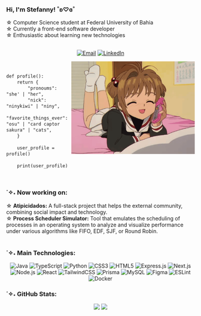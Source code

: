 ### Hi, I'm Stefanny! ˚ʚ♡ɞ˚
 ☆ Computer Science student at Federal University of Bahia </br>
 ☆ Currently a front-end software developer </br>
 ☆ Enthusiastic about learning new technologies </br>
</br>

<p align="center">
  <a href="mailto:stefannypdao@gmail.com" target="_blank"><img src="https://img.shields.io/badge/-EMAIL-b19cd9?style=for-the-badge&logo=gmail&logoColor=white" alt="Email" /></a>
  <a href="https://www.linkedin.com/in/sefannypdao/" target="_blank"><img src="https://img.shields.io/badge/-LINKEDIN-b19cd9?style=for-the-badge&logo=linkedin&logoColor=white" alt="LinkedIn" /></a>
</p>

<img src="https://github.com/ninykiwi/ninykiwi/blob/main/images/Google%20Images.gif?raw=true" alt="sakura kinomoto" align='right'  width="330px"/>
</br>

```tsx
def profile():
    return {
        "pronoums": "she' | "her",
        "nick": "ninykiwi" | "niny",
        "favorite_things_ever": "osu" | "card captor sakura" | "cats",
    }

    user_profile = profile()

    print(user_profile)

```
</br>

### ˙✧˖ Now working on:
 ☆ **Atipicidados:** A full-stack project that helps the external community, combining social impact and technology. </br>
 ☆ **Process Scheduler Simulator:** Tool that emulates the scheduling of processes in an operating system to analyze and visualize performance under various algorithms like FIFO, EDF, SJF, or Round Robin. </br>
 </br>
 
### ˙✧˖ Main Technologies:
<p align=center>
<img src="https://img.shields.io/badge/java-%23b19cd9.svg?style=for-the-badge&logo=openjdk&logoColor=ffffff&labelColor=b19cd9" alt="Java" />
<img src="https://img.shields.io/badge/typescript-%23b19cd9.svg?style=for-the-badge&logo=typescript&logoColor=ffffff&labelColor=b19cd9" alt="TypeScript" />
<img src="https://img.shields.io/badge/python-%23b19cd9.svg?style=for-the-badge&logo=python&logoColor=ffffff&labelColor=b19cd9" alt="Python" />
<img src="https://img.shields.io/badge/css3-%23b19cd9.svg?style=for-the-badge&logo=css3&logoColor=ffffff&labelColor=b19cd9" alt="CSS3" />
<img src="https://img.shields.io/badge/html5-%23b19cd9.svg?style=for-the-badge&logo=html5&logoColor=ffffff&labelColor=b19cd9" alt="HTML5" />
<img src="https://img.shields.io/badge/express.js-%23b19cd9.svg?style=for-the-badge&logo=express&logoColor=ffffff&labelColor=b19cd9" alt="Express.js" />
<img src="https://img.shields.io/badge/Next-%23b19cd9.svg?style=for-the-badge&logo=next.js&logoColor=ffffff&labelColor=b19cd9" alt="Next.js" />
<img src="https://img.shields.io/badge/node.js-%23b19cd9.svg?style=for-the-badge&logo=node.js&logoColor=ffffff&labelColor=b19cd9" alt="Node.js" />
<img src="https://img.shields.io/badge/react-%23b19cd9.svg?style=for-the-badge&logo=react&logoColor=ffffff&labelColor=b19cd9" alt="React" />
<img src="https://img.shields.io/badge/tailwindcss-%23b19cd9.svg?style=for-the-badge&logo=tailwind-css&logoColor=ffffff&labelColor=b19cd9" alt="TailwindCSS" />
<img src="https://img.shields.io/badge/Prisma-%23b19cd9.svg?style=for-the-badge&logo=Prisma&logoColor=ffffff&labelColor=b19cd9" alt="Prisma" />
<img src="https://img.shields.io/badge/mysql-%23b19cd9.svg?style=for-the-badge&logo=mysql&logoColor=ffffff&labelColor=b19cd9" alt="MySQL" />
<img src="https://img.shields.io/badge/figma-%23b19cd9.svg?style=for-the-badge&logo=figma&logoColor=ffffff&labelColor=b19cd9" alt="Figma" />
<img src="https://img.shields.io/badge/ESLint-%23b19cd9.svg?style=for-the-badge&logo=eslint&logoColor=ffffff&labelColor=b19cd9" alt="ESLint" />
<img src="https://img.shields.io/badge/docker-%23b19cd9.svg?style=for-the-badge&logo=docker&logoColor=ffffff&labelColor=b19cd9" alt="Docker" />


</p>

### ˙✧˖ GitHub Stats:

<p align=center>
 <img height="150px" src="https://github-readme-stats.vercel.app/api?username=ninykiwi&theme=dark&hide_border=true&include_all_commits=false&count_private=false&title_color=ffffff&text_color=ffffff&icon_color=white&bg_color=b19cd9" />
<img height="150px" src="https://github-readme-stats.vercel.app/api/top-langs/?username=ninykiwi&theme=dark&hide_border=true&include_all_commits=false&count_private=false&layout=compact&title_color=ffffff&text_color=ffffff&icon_color=ffffff&bg_color=b19cd9" />
</p>
<!-- 
<p align=center>
<img height="200px" src="https://github-readme-activity-graph.vercel.app/graph?username=ninykiwi&theme=dracula&title_color=ffffff&color=ffffff&point=000000&line=ffffff&bg_color=b19cd9&hide_border=true" href="https://github.com/ninykiwi/github-readme-activity-graph" alt="Stefanny Oliveira's github activity graph"/>
</p>

Proudly created with GPRM ( https://gprm.itsvg.in ) -->
